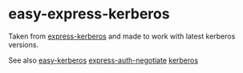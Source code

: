 # easy-express-kerberos

Taken from [express-kerberos](https://github.com/noamokman/express-kerberos) and made to work with  latest kerberos versions.

See also
[easy-kerberos](https://github.com/gunjit3/easy-kerberos)
[express-auth-negotiate](https://github.com/omrilitov/express-auth-negotiate)
[kerberos](https://github.com/mongodb-js/kerberos)
